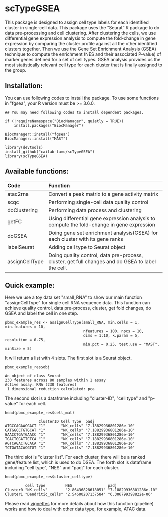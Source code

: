 # scTypeGSEA

This package is designed to assign cell type labels for each identified cluster in single-cell data. This package uses the “Seurat” R package to do data pre-processing and cell clustering. After clustering the cells, we use differential gene expression analysis to compute the fold-change in gene expression by comparing the cluster profile against all the other identified clusters together. Then we use the Gene Set Enrichment Analysis (GSEA) technique to compute the enrichment (NES and their associated P-value) of marker genes defined for a set of cell types. GSEA analysis provides us the most statistically relevant cell type for each cluster that is finally assigned to the group.

## Installation:

You can use following codes to install the package. To use some functions in "fgsea", your R version must be >= 3.6.0.

```{r}
## You may need following codes to install dependent packages.

if (!requireNamespace("BiocManager", quietly = TRUE))
    install.packages("BiocManager")

BiocManager::install("fgsea")
BiocManager::install("MAST")

library(devtools)
install_github("cailab-tamu/scTypeGSEA")
library(scTypeGSEA)
```

## Available functions:

|Code| Function |
|:-|:-|
|atac2rna|Convert a peak matrix to a gene activity matrix|
|scqc|Performing single-cell data quality control|
|doClustering|Performing data process and clustering|
|getFC|Using differential gene expression analysis to compute the fold-change in gene expression|
|doGSEA|Doing gene set enrichment analysis(GSEA) for each cluster with its gene ranks|
|labelSeurat|Adding cell type to Seurat object|
|assignCellType|Doing quality control, data pre-process, cluster, get full changes and do GSEA to label the cell.|

## Quick example:

Here we use a toy data set "small_RNA" to show our main function "assignCellType" for single cell RNA sequence data. This function can achieve quality control, data pre-process, cluster, get fold changes, do GSEA and label the cell in one step.
```{r, tidy = TRUE, tidy.opts=list(width.cutoff = 50)}
pbmc_example_res <- assignCellType(small_RNA, min.cells = 1, min.features = 10, 
                                   nfeatures = 100, npcs = 10,
                                   dims = 1:10, k.param = 5, resolution = 0.75,
                                   min.pct = 0.25, test.use = "MAST", minSize = 5)
```

It will return a list with 4 slots. The first slot is a Seurat object.
```{r}
pbmc_example_res$obj
```

```
An object of class Seurat 
230 features across 80 samples within 1 assay 
Active assay: RNA (230 features)
 1 dimensional reduction calculated: pca
```

The second slot is a dataframe including "cluster-ID", "cell type" and "p-value" for each cell.
```{r}
head(pbmc_example_res$cell_mat)
```

```
               ClusterID Cell Type  padj                  
ATGCCAGAACGACT "1"       "NK_cells" "7.18829936801286e-10"
CATGGCCTGTGCAT "1"       "NK_cells" "7.18829936801286e-10"
GAACCTGATGAACC "1"       "NK_cells" "7.18829936801286e-10"
TGACTGGATTCTCA "1"       "NK_cells" "7.18829936801286e-10"
AGTCAGACTGCACA "1"       "NK_cells" "7.18829936801286e-10"
TCTGATACACGTGT "1"       "NK_cells" "7.18829936801286e-10"
```

The third slot is "cluster list". For each cluster, there will be a ranked gene/feature list, which is used to do DSEA. The forth slot is dataframe including "cell type", "NES" and "padj" for each cluster.

```{r}
head(pbmc_example_res$cluster_celltype)
```

```
         cell type         NES                padj                  
Cluster0 "NK_cells"        "2.86436828618051" "7.18829936801286e-10"
Cluster1 "Dendritic_cells" "2.54600207137584" "6.306799398822e-06"  
```

Please read [vignettes](https://github.com/cailab-tamu/scTypeGSEA/blob/master/vignettes/Example_scTypeGSEA.pdf) for more details about how this function (pipeline) works and how to deal with other data type, for example, ATAC data. 
